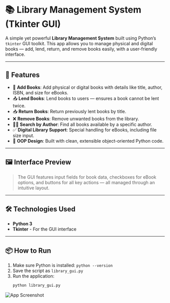 # 📚 Library Management System (Tkinter GUI)

A simple yet powerful **Library Management System** built using Python’s `tkinter` GUI toolkit. This app allows you to manage physical and digital books — add, lend, return, and remove books easily, with a user-friendly interface.

---

## 🚀 Features

- 📖 **Add Books**: Add physical or digital books with details like title, author, ISBN, and size for eBooks.
- 📤 **Lend Books**: Lend books to users — ensures a book cannot be lent twice.
- 📥 **Return Books**: Return previously lent books by title.
- ❌ **Remove Books**: Remove unwanted books from the library.
- 🧑‍💼 **Search by Author**: Find all books available by a specific author.
- ✅ **Digital Library Support**: Special handling for eBooks, including file size input.
- 🧠 **OOP Design**: Built with clean, extensible object-oriented Python code.

---

## 🖼️ Interface Preview

> The GUI features input fields for book data, checkboxes for eBook options, and buttons for all key actions — all managed through an intuitive layout.

---

## 🛠️ Technologies Used

- **Python 3**
- **Tkinter** - For the GUI interface

---

## 📦 How to Run

1. Make sure Python is installed: `python --version`
2. Save the script as `library_gui.py`
3. Run the application:
   ```bash
   python library_gui.py
![App Screenshot](assets/screenshot.png)
